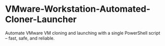 # VMware-Workstation-Automated-Cloner-Launcher
Automate VMware VM cloning and launching with a single PowerShell script – fast, safe, and reliable.
